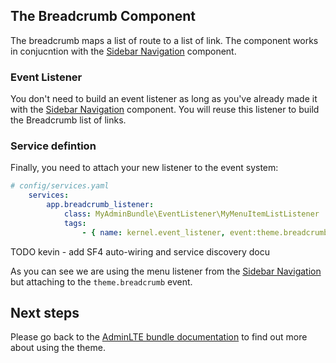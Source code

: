## The Breadcrumb Component

The breadcrumb maps a list of route to a list of link. 
The component works in conjucntion with the [Sidebar Navigation](sidebar_navigation.md) component.

### Event Listener

You don't need to build an event listener as long as you've already made it with the [Sidebar Navigation](sidebar_navigation.md) component. 
You will reuse this listener to build the Breadcrumb list of links.

### Service defintion

Finally, you need to attach your new listener to the event system:

```yaml
# config/services.yaml
    services:
        app.breadcrumb_listener:
            class: MyAdminBundle\EventListener\MyMenuItemListListener
            tags:
                - { name: kernel.event_listener, event:theme.breadcrumb, method:onSetupMenu }
```

TODO kevin - add SF4 auto-wiring and service discovery docu

As you can see we are using the menu listener from the [Sidebar Navigation](sidebar_navigation.md) 
but attaching to the `theme.breadcrumb` event.

## Next steps

Please go back to the [AdminLTE bundle documentation](index.md) to find out more about using the theme.
